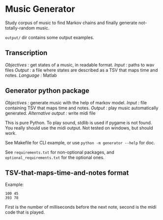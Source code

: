 # Music Generator
Study corpus of music to find Markov chains and finally generate not-totally-random music.

`output/` dir contains some output examples.



## Transcription
_Objectives :_ get states of a music, in readable format.
_Input :_ paths to wav files
_Output :_ a file where states are described as a TSV that maps time and notes.
_Language :_ Matlab


## Generator python package
_Objectives :_ generate music with the help of markov model.
_Input :_ file containing TSV that maps time and notes.
_Output :_ play music automatically generated.
_Alternative output :_ write midi file

This is pure Python. To play sound, stdlib is used if pygame is not found.
You really should use the midi output.
Not tested on windows, but should work.

See Makefile for CLI example, or use `python -m generator --help` for doc.

See `requirements.txt` for non-optional packages, and `optional_requirements.txt` for the optional ones.



## TSV-that-maps-time-and-notes format
Example:

    100 45
    393 78

First is the number of milliseconds before the next note, second is the midi code that is played.
